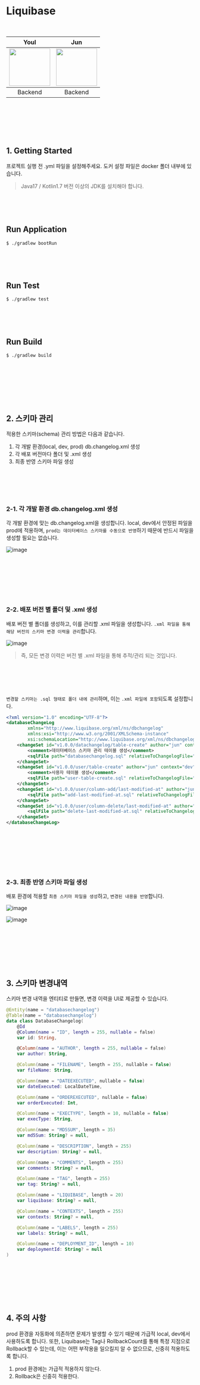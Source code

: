 # Liquibase

<br/>

<table align = "center">
    <thead>
        <th align = "center">Youl</th>
        <th align = "center">Jun</th>
    </thead>
    <tbody>
        <td align = "center"><a href="https://github.com/HongJungKim-dev"><img height="100px" width="110px" src="https://avatars.githubusercontent.com/u/54700818?v=4" /></a></td>
        <td align = "center"><a href="https://github.com/devjun10"><img height="100px" width="110px" src="https://avatars.githubusercontent.com/u/92818747?v=4" /></a></td>
    </tbody>
    <tr>
        <td align = "center">Backend</td>
        <td align = "center">Backend</td>
    </tr>
</table>




<br/><br/><br/><br/><br/>

## 1. Getting Started

프로젝트 실행 전 .yml 파일을 설정해주세요. 도커 설정 파일은 docker 폴더 내부에 있습니다.

> Java17 / Kotlin1.7 버전 이상의 JDK를 설치해야 합니다.

<br/><br/><br/>

## Run Application

````text
$ ./gradlew bootRun
````

<br/><br/><br/>

## Run Test

````text
$ ./gradlew test
````

<br/><br/><br/>

## Run Build

````text
$ ./gradlew build
````

<br/><br/><br/><br/><br/><br/>

## 2. 스키마 관리

적용한 스키마(schema) 관리 방법은 다음과 같습니다.

1. 각 개발 환경(local, dev, prod) db.changelog.xml 생성
2. 각 배포 버전마다 폴더 및 .xml 생성
3. 최종 반영 스키마 파일 생성

<br/><br/><br/><br/>

### 2-1. 각 개발 환경 db.changelog.xml 생성

각 개발 환경에 맞는 db.changelog.xml을 생성합니다. local, dev에서 안정된 파일을 prod에 적용하며, `prod는 데이터베이스 스키마를 수동으로 반영`하기 때문에 반드시 파일을 생성할 필요는
없습니다.

![image](images/schema-xml.png)

<br/><br/><br/><br/><br/><br/>

### 2-2. 배포 버전 별 폴더 및 .xml 생성

배포 버전 별 폴더를 생성하고, 이를 관리할 .xml 파일을 생성합니다. `.xml 파일을 통해 해당 버전의 스키마 변경 이력을 관리`합니다.

![image](images/version-xml.png)

> 즉, 모든 변경 이력은 버전 별 .xml 파일을 통해 추적/관리 되는 것입니다.

<br/><br/><br/><br/>

`변경할 스키마는 .sql 형태로 폴더 내에 관리`하며, 이는 `.xml 파일에 포함`되도록 설정합니다.

```xml
<?xml version="1.0" encoding="UTF-8"?>
<databaseChangeLog
        xmlns="http://www.liquibase.org/xml/ns/dbchangelog"
        xmlns:xsi="http://www.w3.org/2001/XMLSchema-instance"
        xsi:schemaLocation="http://www.liquibase.org/xml/ns/dbchangelog http://www.liquibase.org/xml/ns/dbchangelog/dbchangelog-3.1.xsd">
    <changeSet id="v1.0.0/datachangelog/table-create" author="jun" context="dev">
        <comment>데이터베이스 스키마 관리 테이블 생성</comment>
        <sqlFile path="databasechangelog.sql" relativeToChangelogFile="true"/>
    </changeSet>
    <changeSet id="v1.0.0/user/table-create" author="jun" context="dev">
        <comment>사용자 테이블 생성</comment>
        <sqlFile path="user-table-create.sql" relativeToChangelogFile="true"/>
    </changeSet>
    <changeSet id="v1.0.0/user/column-add/last-modified-at" author="jun" context="dev">
        <sqlFile path="add-last-modified-at.sql" relativeToChangelogFile="true"/>
    </changeSet>
    <changeSet id="v1.0.0/user/column-delete/last-modified-at" author="jun" context="dev">
        <sqlFile path="delete-last-modified-at.sql" relativeToChangelogFile="true"/>
    </changeSet>
</databaseChangeLog>
```

<br/><br/><br/><br/><br/><br/>

### 2-3. 최종 반영 스키마 파일 생성

배포 환경에 적용할 `최종 스키마 파일을 생성`하고, `변경된 내용을 반영`합니다.

![image](images/final-schema.png)

![image](images/schema-execution.png)

<br/><br/><br/><br/><br/><br/>

## 3. 스키마 변경내역 

스키마 변경 내역을 엔티티로 만들면, 변경 이력을 UI로 제공할 수 있습니다.

```kotlin
@Entity(name = "databasechangelog")
@Table(name = "databasechangelog")
data class DatabaseChangelog(
    @Id
    @Column(name = "ID", length = 255, nullable = false)
    var id: String,

    @Column(name = "AUTHOR", length = 255, nullable = false)
    var author: String,

    @Column(name = "FILENAME", length = 255, nullable = false)
    var fileName: String,

    @Column(name = "DATEEXECUTED", nullable = false)
    var dateExecuted: LocalDateTime,

    @Column(name = "ORDEREXECUTED", nullable = false)
    var orderExecuted: Int,

    @Column(name = "EXECTYPE", length = 10, nullable = false)
    var execType: String,

    @Column(name = "MD5SUM", length = 35)
    var md5Sum: String? = null,

    @Column(name = "DESCRIPTION", length = 255)
    var description: String? = null,

    @Column(name = "COMMENTS", length = 255)
    var comments: String? = null,

    @Column(name = "TAG", length = 255)
    var tag: String? = null,

    @Column(name = "LIQUIBASE", length = 20)
    var liquibase: String? = null,

    @Column(name = "CONTEXTS", length = 255)
    var contexts: String? = null,

    @Column(name = "LABELS", length = 255)
    var labels: String? = null,

    @Column(name = "DEPLOYMENT_ID", length = 10)
    var deploymentId: String? = null
)
```

<br/><br/><br/><br/><br/><br/>

## 4. 주의 사항

prod 환경을 자동화에 의존하면 문제가 발생할 수 있기 때문에 가급적 local, dev에서 사용하도록 합니다. 또한, Liquibase는 Tag나 RollbackCount를 통해 특정 지점으로
Rollback할 수 있는데, 이는 어떤 부작용을 일으킬지 알 수 없으므로, 신중히 적용하도록 합니다.

1. prod 환경에는 가급적 적용하지 않는다.
2. Rollback은 신중히 적용한다.  
